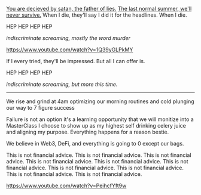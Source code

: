 [You are decieved by satan, the father of lies.](https://www.youtube.com/watch?v=8vXX88YwCpA)
[The last normal summer, we'll never survive.](/images/content/1655533836123.jpg)
When I die, they'll say I did it for the headlines.
When I die.

HEP HEP HEP HEP

*indiscriminate screaming, mostly the word murder*

https://www.youtube.com/watch?v=1Q39yGLPkMY

If I every tried, they'll be impressed.
But all I can offer is.

HEP HEP HEP HEP

*indiscriminate screaming, but more this time.*

---

We rise and grind at 4am
optimizing our morning routines
and cold plunging our way to 7 figure success

Failure is not an option
it's a learning opportunity that we will monitize into a MasterClass
I choose to show up as my highest self
drinking celery juice and aligning my purpose.
Everything happens for a reason bestie.

We believe in Web3, DeFi, and everything is going to 0 except our bags.

This is not financial advice.
This is not financial advice.
This is not financial advice.
This is not financial advice.
This is not financial advice.
This is not financial advice.
This is not financial advice.
This is not financial advice.
This is not financial advice.
This is not financial advice.

https://www.youtube.com/watch?v=PeihcfYft9w
